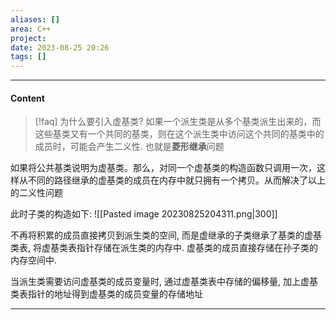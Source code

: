 ```yaml
---
aliases: []
area: C++
project: 
date: 2023-08-25 20:26
tags: []
---
```

---
#### Content
> [!faq] 为什么要引入虚基类?
> 如果一个派生类是从多个基类派生出来的，而这些基类又有一个共同的基类，则在这个派生类中访问这个共同的基类中的成员时，可能会产生二义性. 也就是**菱形继承**问题

如果将公共基类说明为虚基类。那么，对同一个虚基类的构造函数只调用一次，这样从不同的路径继承的虚基类的成员在内存中就只拥有一个拷贝。从而解决了以上的二义性问题

此时子类的构造如下:
![[Pasted image 20230825204311.png|300]]

不再将积累的成员直接拷贝到派生类的空间, 而是虚继承的子类继承了基类的虚基类表, 将虚基类表指针存储在派生类的内存中. 虚基类的成员直接存储在孙子类的内存空间中. 

当派生类需要访问虚基类的成员变量时, 通过虚基类表中存储的偏移量, 加上虚基类表指针的地址得到虚基类的成员变量的存储地址


---
